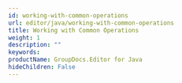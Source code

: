 ```yaml
---
id: working-with-common-operations
url: editor/java/working-with-common-operations
title: Working with Common Operations
weight: 1
description: ""
keywords: 
productName: GroupDocs.Editor for Java
hideChildren: False
---
```

